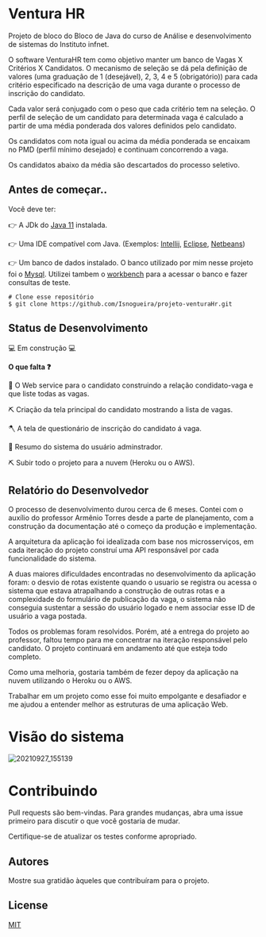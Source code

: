 
# Ventura HR

Projeto de bloco do Bloco de Java do curso de Análise e desenvolvimento de sistemas do Instituto infnet.

O software VenturaHR tem como objetivo manter um banco de Vagas X Critérios X
Candidatos.
O mecanismo de seleção se dá pela definição de valores (uma graduação
de 1 (desejável), 2, 3, 4 e 5 (obrigatório)) para cada critério especificado na descrição
de uma vaga durante o processo de inscrição do candidato.

Cada valor será conjugado com o peso que cada critério tem na seleção. O perfil de
seleção de um candidato para determinada vaga é calculado a partir de uma média
ponderada dos valores definidos pelo candidato.

Os candidatos com nota igual ou acima da média ponderada se encaixam no PMD
(perfil mínimo desejado) e continuam concorrendo a vaga. 

Os candidatos abaixo da
média são descartados do processo seletivo.

## Antes de começar..

Você deve ter:

:point_right: A JDk do [Java 11](https://www.azul.com/downloads/?package=jdk#download-openjdk) instalada.

:point_right: Uma IDE compatível com Java. (Exemplos: [Intellij](https://www.jetbrains.com/pt-br/idea/download/#section=windows), [Eclipse](https://www.eclipse.org/downloads/), [Netbeans](https://www.eclipse.org/downloads/))
  
:point_right: Um banco de dados instalado. O banco utilizado por mim nesse projeto foi o [Mysql](https://choosealicense.com/licenses/mit/). 
Utilizei tambem o [workbench](https://dev.mysql.com/downloads/workbench/) para a acessar o banco e fazer consultas de teste.

```
# Clone esse repositório 
$ git clone https://github.com/Isnogueira/projeto-venturaHr.git
```

## Status de Desenvolvimento

:computer: Em construção :computer:	


**O que falta :question:**

:hammer:	O Web service para o candidato construindo a relação condidato-vaga e que liste todas as vagas.

:pick:	Criação da tela principal do candidato mostrando a lista de vagas.

:axe: A tela de questionário de inscrição do candidato á vaga.

🔨 Resumo do sistema do usuário adminstrador.

⛏️ Subir todo o projeto para a nuvem (Heroku ou o AWS).

## Relatório do Desenvolvedor

O processo de desenvolvimento durou cerca de 6 meses. Contei com o auxílio do professor Armênio Torres desde a parte de planejamento, com a construção da documentação até o começo da produção e implementação. 

A arquitetura da aplicação foi idealizada com base nos microsserviços, em cada iteração do projeto construí uma API responsável por cada funcionalidade do sistema. 

A duas maiores dificuldades encontradas no desenvolvimento da aplicação foram: o desvio de rotas existente quando o usuario se registra ou acessa o sistema que estava atrapalhando a construção de outras rotas e a complexidade do formulário de publicação da vaga, o sistema não conseguia sustentar a sessão do usuário logado e nem associar esse ID de usuário a vaga postada.

Todos os problemas foram resolvidos. Porém, até a entrega do projeto ao professor, faltou tempo para me concentrar na iteração responsável pelo candidato.
O projeto continuará em andamento até que esteja todo completo.

Como uma melhoria, gostaria também de fezer depoy da aplicação na nuvem utilizando o Heroku ou o AWS.

Trabalhar em um projeto como esse foi muito empolgante e desafiador e me ajudou a entender melhor as estruturas de uma aplicação Web.

# Visão do sistema

![20210927_155139](https://user-images.githubusercontent.com/62779108/134968548-cd179eaf-3187-4ee9-91e3-33416a4d5afb.GIF)

# Contribuindo

Pull requests são bem-vindas. Para grandes mudanças, abra uma issue primeiro para discutir o que você gostaria de mudar.

Certifique-se de atualizar os testes conforme apropriado.

## Autores
Mostre sua gratidão àqueles que contribuíram para o projeto.

## License
[MIT](https://choosealicense.com/licenses/mit/)
